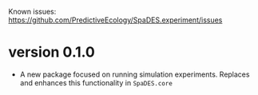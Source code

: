 Known issues: https://github.com/PredictiveEcology/SpaDES.experiment/issues

version 0.1.0
=============

* A new package focused on running simulation experiments. Replaces and enhances this functionality in `SpaDES.core`

